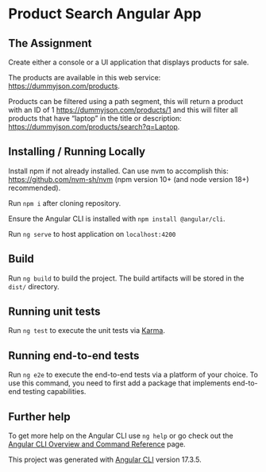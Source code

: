 # Product Search Angular App

## The Assignment

Create either a console or a UI application that displays products for sale.

The products are available in this web service: https://dummyjson.com/products. 

Products can be filtered using a path
segment, this will return a product with an ID of 1 https://dummyjson.com/products/1 and this will filter all products that
have “laptop” in the title or description: https://dummyjson.com/products/search?q=Laptop.


## Installing / Running Locally

Install npm if not already installed. Can use nvm to accomplish this: https://github.com/nvm-sh/nvm (npm version 10+ (and node version 18+) recommended).

Run `npm i` after cloning repository. 

Ensure the Angular CLI is installed with `npm install @angular/cli`. 

Run `ng serve` to host application on `localhost:4200`

## Build

Run `ng build` to build the project. The build artifacts will be stored in the `dist/` directory.

## Running unit tests

Run `ng test` to execute the unit tests via [Karma](https://karma-runner.github.io).

## Running end-to-end tests

Run `ng e2e` to execute the end-to-end tests via a platform of your choice. To use this command, you need to first add a package that implements end-to-end testing capabilities.

## Further help

To get more help on the Angular CLI use `ng help` or go check out the [Angular CLI Overview and Command Reference](https://angular.io/cli) page.



This project was generated with [Angular CLI](https://github.com/angular/angular-cli) version 17.3.5.

